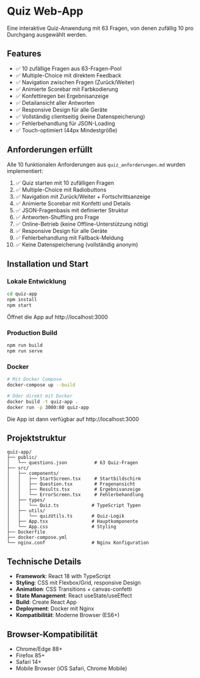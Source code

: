 # Quiz Web-App

Eine interaktive Quiz-Anwendung mit 63 Fragen, von denen zufällig 10 pro Durchgang ausgewählt werden.

## Features

- ✅ 10 zufällige Fragen aus 63-Fragen-Pool
- ✅ Multiple-Choice mit direktem Feedback
- ✅ Navigation zwischen Fragen (Zurück/Weiter)
- ✅ Animierte Scorebar mit Farbkodierung
- ✅ Konfettiregen bei Ergebnisanzeige
- ✅ Detailansicht aller Antworten
- ✅ Responsive Design für alle Geräte
- ✅ Vollständig clientseitig (keine Datenspeicherung)
- ✅ Fehlerbehandlung für JSON-Loading
- ✅ Touch-optimiert (44px Mindestgröße)

## Anforderungen erfüllt

Alle 10 funktionalen Anforderungen aus `quiz_anforderungen.md` wurden implementiert:

1. ✅ Quiz starten mit 10 zufälligen Fragen
2. ✅ Multiple-Choice mit Radiobuttons
3. ✅ Navigation mit Zurück/Weiter + Fortschrittsanzeige
4. ✅ Animierte Scorebar mit Konfetti und Details
5. ✅ JSON-Fragenbasis mit definierter Struktur
6. ✅ Antworten-Shuffling pro Frage
7. ✅ Online-Betrieb (keine Offline-Unterstützung nötig)
8. ✅ Responsive Design für alle Geräte
9. ✅ Fehlerbehandlung mit Fallback-Meldung
10. ✅ Keine Datenspeicherung (vollständig anonym)

## Installation und Start

### Lokale Entwicklung

```bash
cd quiz-app
npm install
npm start
```

Öffnet die App auf http://localhost:3000

### Production Build

```bash
npm run build
npm run serve
```

### Docker

```bash
# Mit Docker Compose
docker-compose up --build

# Oder direkt mit Docker
docker build -t quiz-app .
docker run -p 3000:80 quiz-app
```

Die App ist dann verfügbar auf http://localhost:3000

## Projektstruktur

```
quiz-app/
├── public/
│   └── questions.json          # 63 Quiz-Fragen
├── src/
│   ├── components/
│   │   ├── StartScreen.tsx     # Startbildschirm
│   │   ├── Question.tsx        # Fragenansicht
│   │   ├── Results.tsx         # Ergebnisanzeige
│   │   └── ErrorScreen.tsx     # Fehlerbehandlung
│   ├── types/
│   │   └── Quiz.ts            # TypeScript Typen
│   ├── utils/
│   │   └── quizUtils.ts       # Quiz-Logik
│   ├── App.tsx                # Hauptkomponente
│   └── App.css                # Styling
├── Dockerfile
├── docker-compose.yml
└── nginx.conf                 # Nginx Konfiguration
```

## Technische Details

- **Framework**: React 18 with TypeScript
- **Styling**: CSS mit Flexbox/Grid, responsive Design
- **Animation**: CSS Transitions + canvas-confetti
- **State Management**: React useState/useEffect
- **Build**: Create React App
- **Deployment**: Docker mit Nginx
- **Kompatibilität**: Moderne Browser (ES6+)

## Browser-Kompatibilität

- Chrome/Edge 88+
- Firefox 85+
- Safari 14+
- Mobile Browser (iOS Safari, Chrome Mobile)
